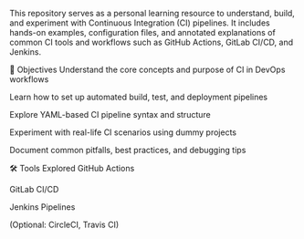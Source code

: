 This repository serves as a personal learning resource to understand, build, and experiment with Continuous Integration (CI) pipelines. It includes hands-on examples, configuration files, and annotated explanations of common CI tools and workflows such as GitHub Actions, GitLab CI/CD, and Jenkins.

📌 Objectives
Understand the core concepts and purpose of CI in DevOps workflows

Learn how to set up automated build, test, and deployment pipelines

Explore YAML-based CI pipeline syntax and structure

Experiment with real-life CI scenarios using dummy projects

Document common pitfalls, best practices, and debugging tips

🛠️ Tools Explored
GitHub Actions

GitLab CI/CD

Jenkins Pipelines

(Optional: CircleCI, Travis CI)

